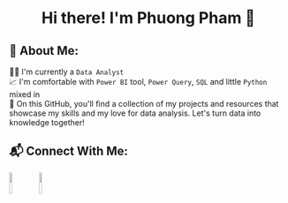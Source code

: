 <h1 align="center"> Hi there! I'm Phuong Pham 👋

## 💫 About Me:
👨‍💻 I'm currently a `Data Analyst`  
📈 I'm comfortable with `Power BI` tool, `Power Query`, `SQL` and little `Python` mixed in  
🌱 On this GitHub, you'll find a collection of my projects and resources that showcase my skills and my love for data analysis. Let's turn data into knowledge together!

## 📬 Connect With Me:
<img src="https://cdn.freelogovectors.net/wp-content/uploads/2023/04/new_gmail_logo-freelogovectors.net_-640x360.png" width=10% height=10%> <img src="https://cdn.freelogovectors.net/wp-content/uploads/2023/04/linkedin-logo-freelogovectors.net_.png" width=10% height=10%>

